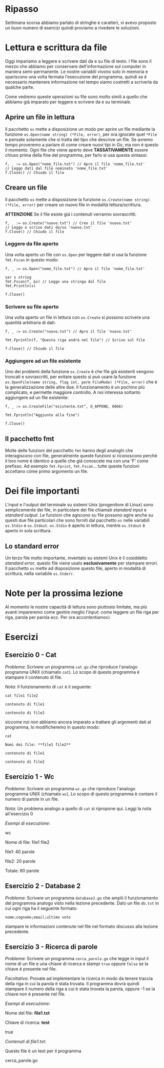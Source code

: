 # Ripasso

Settimana scorsa abbiamo parlato di stringhe e caratteri, vi avevo
proposto un buon numero di esercizi quindi proviamo a rivedere le
soluzioni.

# Lettura e scrittura da file

Oggi impariamo a leggere e scrivere dati da e su file di testo. I file
sono il mezzo che abbiamo per conservare dell'informazione sul computer
in maniera semi-permanente. Le nostre variabili vivono solo in memoria
e spariscono una volta fermata l'esecuzione del programma, quindi se é
necessario mantenere informazione nel tempo siamo costretti a scriverla da
qualche parte.

Come vedremo queste operazioni su file sono molto simili a quello che abbiamo
giá imparato per leggere e scrivere da e su terminale.

## Aprire un file in lettura

Il pacchetto ``os`` mette a disposizione un modo per aprire un file mediante la
funzione ``os.Open(name string) (*File, error)``, per ora ignorate quel
``*File`` e pensate solamente che si tratta del tipo che descrive un  file. Se
avremo tempo proveremo a parlare di come creare nuovi tipi in Go, ma non é
questo il momento. Ogni file che viene aperto deve **TASSATIVAMENTE** essere
chiuso prima della fine del programma, per farlo si usa questa sintassi:

	f, _ := os.Open("nome_file.txt") // Apro il file 'nome_file.txt'
	// Leggo dati dal file nominato 'nome_file.txt'
	f.Close() // Chiudo il file

## Creare un file

Il pacchetto ``os`` mette a disposizione la funzione
``os.Create(name string) (*File, error)`` per creare un nuovo file in modalità
lettura/scrittura.

**ATTENZIONE** Se il file esiste giá i contenuti verranno sovrascritti.

	f, _ := os.Create("nuovo.txt") // Creo il file 'nuovo.txt'
	// Leggo o scrivo dati da/su 'nuovo.txt'
	f.Close() // Chiudo il file

### Leggere da file aperto

Una volta aperto un file con ``os.Open`` per leggere dati si usa la funzione
``fmt.Fscan`` in questo modo:

	f, _ := os.Open("nome_file.txt") // Apro il file 'nome_file.txt'

	var s string
	fmt.Fscan(f, &s) // Leggo una stringa dal file
	fmt.Println(s)

	f.Close()

### Scrivere su file aperto
Una volta aperto un file in lettura con ``os.Create`` si possono scrivere una
quantità arbitraria di dati:

	f, _ := os.Create("nuovo.txt") // Apro il file 'nuovo.txt'

	fmt.Fprintln(f, "Questa riga andrà nel file") // Scrivo sul file

	f.Close() // Chiudo il file

### Aggiungere ad un file esistente

Uno dei problemi della funzione ``os.Create`` è che file già esistenti vengono
troncati e sovrascritti, per evitare questo si può usare la funzione
``os.OpenFile(name string, flag int, perm FileMode) (*File, error)`` che è la
generalizzazione delle altre due. Il funzionamento è un pochino più complicato,
e permette maggiore controllo. A noi interessa soltanto aggiungere ad un file
esistente:

	f, _ := os.CreateFile("esistente.txt", O_APPEND, 0666)

	fmt.Fprintln("Aggiunto alla fine")

	f.Close()

## Il pacchetto fmt

Molte delle funzioni del pacchetto ``fmt`` hanno degli analoghi che
interagiscono con file, generalmente queste funzioni si riconoscono perchè il
loro nome é identico a quelle che già conoscete ma con una 'F' come prefisso.
Ad esempio ``fmt.Fprint``, ``fmt.Fscan``... tutte queste funzioni accettano
come primo argomento un file.

# Dei file importanti

L'input e l'output del terminale su sistemi Unix (progenitore di Linux) sono
semplicemente dei file, in particolare dei file chiamati *standard input* e
*standard output*. Le funzioni che agiscono su file possono agire anche su
questi due file particolari che sono forniti dal pacchetto ``os`` nelle
variabili ``os.Stdin`` e ``os.Stdout``. ``os.Stdin`` è aperto in lettura,
mentre ``os.Stdout`` è aperto in sola scrittura.

## Lo standard error

Un terzo file molto importante, inventato su sistemi Unix è il cosiddetto
*standard error*, questo file viene usato **esclusivamente** per stampare
errori. Il pacchetto ``os`` mette ad disposizione questo file, aperto in
modalità di scrittura, nella variabile ``os.Stderr``.

# Note per la prossima lezione

Al momento le nostre capacità di lettura sono piuttosto limitate,
ma più avanti impareremo come gestire meglio l'input: come leggere un
file riga per riga, parola per parola ecc. Per ora accontentiamoci


# Esercizi

## Esercizio 0 - Cat
*Problema*: Scrivere un programma ``cat.go`` che riproduce l'analogo programma
UNIX (chiamato ``cat``). Lo scopo di questo programma è stampare il contenuto
di file.

*Nota*: Il funzionamento di ``cat`` è il seguente:

	cat file1 file2

	contenuto di file1

	contenuto di file2

siccome noi non abbiamo ancora imparato a trattare gli argomenti dati al
programma, lo modificheremo in questo modo:

	cat

	Nomi dei file: **file1 file2**

	contenuto di file1

	contenuto di file2

## Esercizio 1 - Wc

*Problema*: Scrivere un programma ``wc.go`` che riproduce l'analogo programma
UNIX (chiamato ``wc``). Lo scopo di questo programma è contare il numero di
parole in un file.

*Nota*: Un problema analogo a quello di ``cat`` si ripropone qui. Leggi la nota
all'esercizio 0

*Esempi di esecuzione*:

wc

Nome di file: file1 file2

file1: 40 parole

file2: 20 parole

Totale: 60 parole

## Esercizio 2 - Database 2
*Problema*: Scrivere un programma ``database2.go`` che amplii il funzionamento
del programma analogo visto nella lezione precedente. Dato un file ``db.txt``
in cui ogni riga ha il seguente formato:

	nome;cognome;email;ultimo voto

stampare le informazioni contenute nel file nel formato discusso alla lezione
precedente.

## Esercizio 3 - Ricerca di parole

*Problema*: Scrivere un programma ``cerca_parole.go`` che legge in input il
nome di un file e una chiave di ricerca e stampi ``true`` oppure ``false`` se
la chiave è presente nel file.

*Facoltativo*: Provate ad implementare la ricerca in modo da tenere traccia
della riga in cui la parola è stata trovata. Il programma dovrà quindi stampare
il numero della riga a cui è stata trovata la parola, oppure -1 se la chiave
non è presente nel file.

*Esempi di esecuzione*:

Nome del file: **file1.txt**

Chiave di ricerca: **test**

true

*Contenuti di file1.txt*:

Questo file è un test per il programma

cerca_parole.go
